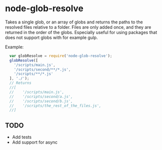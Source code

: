 node-glob-resolve
=================

Takes a single glob, or an array of globs and returns the paths to the resolved files relative to a folder.
Files are only added once, and they are returned in the order of the globs.
Especially useful for using packages that does not support globs with for example gulp.

Example:
```javascript
  var globResolve = require('node-glob-resolve');
  globResolve([
    '/scripts/main.js',
    '/scripts/second/**/*.js',
    '/scripts/**/*.js'
  ], './');
  // Returns 
  //[
  //    '/scripts/main.js',
  //    '/scripts/second/a.js',
  //    '/scripts/second/b.js',
  //    '/scripts/the_rest_of_the_files.js',
  //]
```

## TODO
 * Add tests
 * Add support for async
